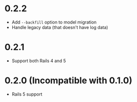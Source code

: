 # 0.2.2
- Add `--backfill` option to model migration
- Handle legacy data (that doesn't have log data)

# 0.2.1
- Support both Rails 4 and 5

# 0.2.0 (**Incompatible with 0.1.0**)

- Rails 5 support
